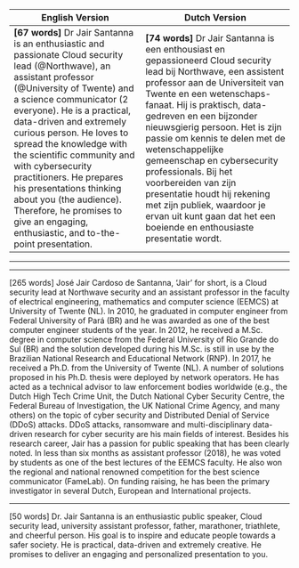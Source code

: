 | English Version| Dutch Version|
|----------|-------------|
|**[67 words]** Dr Jair Santanna is an enthusiastic and passionate Cloud security lead (@Northwave), an assistant professor (@University of Twente) and a science communicator (2 everyone). He is a practical, data-driven and extremely curious person. He loves to spread the knowledge with the scientific community and with cybersecurity practitioners. He prepares his presentations thinking about you (the audience). Therefore, he promises to give an engaging, enthusiastic, and to-the-point presentation.| **[74 words]** Dr Jair Santanna is een enthousiast en gepassioneerd Cloud security lead bij Northwave, een assistent professor aan de Universiteit van Twente en een wetenschaps-fanaat. Hij is praktisch, data-gedreven en een bijzonder nieuwsgierig persoon. Het is zijn passie om kennis te delen met de wetenschappelijke gemeenschap en cybersecurity professionals. Bij het voorbereiden van zijn presentatie houdt hij rekening met zijn publiek, waardoor je ervan uit kunt gaan dat het een boeiende en enthousiaste presentatie wordt.

<hr>
<hr>

[265 words] José Jair Cardoso de Santanna, ‘Jair’ for short, is a Cloud security lead at Northwave security and an assistant professor in the faculty of electrical engineering, mathematics and computer science (EEMCS) at University of Twente (NL). In 2010, he graduated in computer engineer from Federal University of Pará (BR) and he was awarded as one of the best computer engineer students of the year. In 2012, he received a M.Sc. degree in computer science from the Federal University of Rio Grande do Sul (BR) and the solution developed during his M.Sc. is still in use by the Brazilian National Research and Educational Network (RNP). In 2017, he received a Ph.D. from the University of Twente (NL). A number of solutions proposed in his Ph.D. thesis were deployed by network operators. He has acted as a technical advisor to law enforcement bodies worldwide (e.g., the Dutch High Tech Crime Unit, the Dutch National Cyber Security Centre, the Federal Bureau of Investigation, the UK National Crime Agency, and many others) on the topic of cyber security and Distributed Denial of Service (DDoS) attacks. DDoS attacks, ransomware and multi-disciplinary data-driven research for cyber security are his main fields of interest. Besides his research career, Jair has a passion for public speaking that has been clearly noted. In less than six months as assistant professor (2018), he was voted by students as one of the best lectures of the EEMCS faculty. He also won the regional and national renowned competition for the best science communicator (FameLab). On funding raising, he has been the primary investigator in several Dutch, European and International projects.

<hr>
[50 words] Dr. Jair Santanna is an enthusiastic public speaker, Cloud security lead, university assistant professor, father, marathoner, triathlete, and cheerful person. His goal is to inspire and educate people towards a safer society. He is practical, data-driven and extremely creative. He promises to deliver an engaging and personalized presentation to you.



